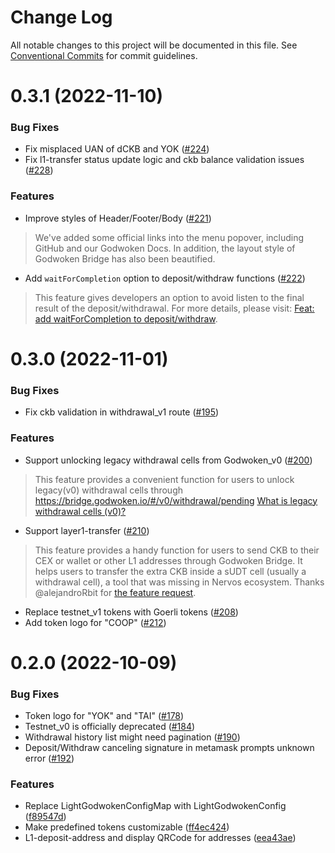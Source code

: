 # Change Log

All notable changes to this project will be documented in this file.
See [Conventional Commits](https://conventionalcommits.org) for commit guidelines.


# 0.3.1 (2022-11-10)

### Bug Fixes
* Fix misplaced UAN of dCKB and YOK ([#224](https://github.com/godwokenrises/light-godwoken/pull/224)) 
* Fix l1-transfer status update logic and ckb balance validation issues ([#228](https://github.com/godwokenrises/light-godwoken/pull/228))  

### Features
* Improve styles of Header/Footer/Body ([#221](https://github.com/godwokenrises/light-godwoken/pull/221))
> We've added some official links into the menu popover, including GitHub and our Godwoken Docs.
> In addition, the layout style of Godwoken Bridge has also been beautified.

* Add `waitForCompletion` option to deposit/withdraw functions ([#222](https://github.com/godwokenrises/light-godwoken/pull/222))
> This feature gives developers an option to avoid listen to the final result of the deposit/withdrawal.
> For more details, please visit: [Feat: add waitForCompletion to deposit/withdraw](https://github.com/godwokenrises/light-godwoken/pull/222).


# 0.3.0 (2022-11-01)

### Bug Fixes
* Fix ckb validation in withdrawal_v1 route ([#195](https://github.com/godwokenrises/light-godwoken/issues/195))

### Features
* Support unlocking legacy withdrawal cells from Godwoken_v0 ([#200](https://github.com/godwokenrises/light-godwoken/pull/200))
> This feature provides a convenient function for users to unlock legacy(v0) withdrawal cells through https://bridge.godwoken.io/#/v0/withdrawal/pending
> [What is legacy withdrawal cells (v0)?](https://github.com/godwokenrises/godwoken/blob/develop/docs/deposit_and_withdrawal.md#legacy-withdrawal-cells-v0)

* Support layer1-transfer ([#210](https://github.com/godwokenrises/light-godwoken/pull/210))
> This feature provides a handy function for users to send CKB to their CEX or wallet or other L1 addresses through Godwoken Bridge. It helps users to transfer the extra CKB inside a sUDT cell (usually a withdrawal cell), a tool that was missing in Nervos ecosystem.
> Thanks @alejandroRbit for [the feature request](https://github.com/godwokenrises/light-godwoken/issues/189).

* Replace testnet_v1 tokens with Goerli tokens ([#208](https://github.com/godwokenrises/light-godwoken/pull/208))
* Add token logo for "COOP" ([#212](https://github.com/godwokenrises/light-godwoken/pull/212))


# 0.2.0 (2022-10-09)

### Bug Fixes
* Token logo for "YOK" and "TAI" ([#178](https://github.com/nervosnetwork/light-godwoken/issues/178))
* Testnet_v0 is officially deprecated ([#184](https://github.com/nervosnetwork/light-godwoken/issues/184))
* Withdrawal history list might need pagination ([#190](https://github.com/nervosnetwork/light-godwoken/issues/190))
* Deposit/Withdraw canceling signature in metamask prompts unknown error ([#192](https://github.com/nervosnetwork/light-godwoken/issues/192))

### Features
* Replace LightGodwokenConfigMap with LightGodwokenConfig ([f89547d](https://github.com/nervosnetwork/light-godwoken/commits/f89547df037cd6eebe04330ec23edb36db44a47c))
* Make predefined tokens customizable ([ff4ec424](https://github.com/nervosnetwork/light-godwoken/commits/ff4ec4246d73611a079f7c899453089c8fe54ae7))
* L1-deposit-address and display QRCode for addresses ([eea43ae](https://github.com/nervosnetwork/light-godwoken/commit/eea43aef0fd6a725a90978ceeb4d9d962e4adfcd))
